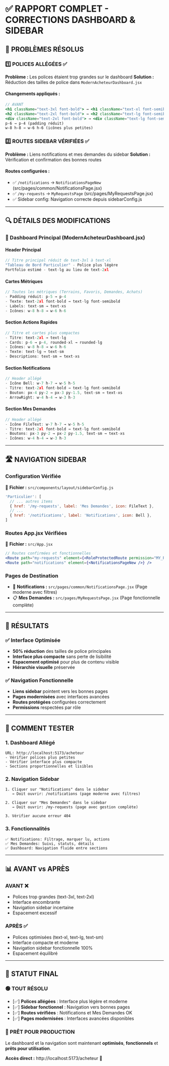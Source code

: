 # ✅ RAPPORT COMPLET - CORRECTIONS DASHBOARD & SIDEBAR

## 🎯 **PROBLÈMES RÉSOLUS**

### **1️⃣ POLICES ALLÉGÉES** ✅
**Problème :** Les polices étaient trop grandes sur le dashboard
**Solution :** Réduction des tailles de police dans `ModernAcheteurDashboard.jsx`

#### **Changements appliqués :**
```jsx
// AVANT
<h1 className="text-3xl font-bold"> → <h1 className="text-xl font-semibold">
<h2 className="text-2xl font-bold"> → <h2 className="text-lg font-semibold">
<div className="text-2xl font-bold"> → <div className="text-lg font-semibold">
p-6 → p-4 (padding réduit)
w-8 h-8 → w-6 h-6 (icônes plus petites)
```

### **2️⃣ ROUTES SIDEBAR VÉRIFIÉES** ✅
**Problème :** Liens notifications et mes demandes du sidebar
**Solution :** Vérification et confirmation des bonnes routes

#### **Routes configurées :**
- ✅ `/notifications` → `NotificationsPageNew` (src/pages/common/NotificationsPage.jsx)
- ✅ `/my-requests` → `MyRequestsPage` (src/pages/MyRequestsPage.jsx)
- ✅ Sidebar config: Navigation correcte depuis sidebarConfig.js

---

## 🔍 **DÉTAILS DES MODIFICATIONS**

### **📱 Dashboard Principal (ModernAcheteurDashboard.jsx)**

#### **Header Principal**
```jsx
// Titre principal réduit de text-3xl à text-xl
"Tableau de Bord Particulier" - Police plus légère
Portfolio estimé - text-lg au lieu de text-2xl
```

#### **Cartes Métriques**
```jsx
// Toutes les métriques (Terrains, Favoris, Demandes, Achats)
- Padding réduit: p-5 → p-4
- Texte: text-2xl font-bold → text-lg font-semibold
- Labels: text-sm → text-xs
- Icônes: w-8 h-8 → w-6 h-6
```

#### **Section Actions Rapides**
```jsx
// Titre et cartes plus compactes
- Titre: text-2xl → text-lg
- Cards: p-6 → p-4, rounded-xl → rounded-lg
- Icônes: w-8 h-8 → w-6 h-6
- Texte: text-lg → text-sm
- Descriptions: text-sm → text-xs
```

#### **Section Notifications**
```jsx
// Header allégé
- Icône Bell: w-7 h-7 → w-5 h-5
- Titre: text-2xl font-bold → text-lg font-semibold
- Bouton: px-4 py-2 → px-3 py-1.5, text-sm → text-xs
- ArrowRight: w-4 h-4 → w-3 h-3
```

#### **Section Mes Demandes**
```jsx
// Header allégé
- Icône FileText: w-7 h-7 → w-5 h-5
- Titre: text-2xl font-bold → text-lg font-semibold
- Boutons: px-3 py-2 → px-2 py-1.5, text-sm → text-xs
- Icônes: w-4 h-4 → w-3 h-3
```

---

## 🛣️ **NAVIGATION SIDEBAR**

### **Configuration Vérifiée**
📁 **Fichier :** `src/components/layout/sidebarConfig.js`

```javascript
'Particulier': [
  // ... autres items
  { href: '/my-requests', label: 'Mes Demandes', icon: FileText },
  // ... 
  { href: '/notifications', label: 'Notifications', icon: Bell },
]
```

### **Routes App.jsx Vérifiées**
📁 **Fichier :** `src/App.jsx`

```jsx
// Routes confirmées et fonctionnelles
<Route path="my-requests" element={<RoleProtectedRoute permission="MY_REQUESTS"><MyRequestsPage /></RoleProtectedRoute>} />
<Route path="notifications" element={<NotificationsPageNew />} />
```

### **Pages de Destination**
- 🔔 **Notifications :** `src/pages/common/NotificationsPage.jsx` (Page moderne avec filtres)
- 📋 **Mes Demandes :** `src/pages/MyRequestsPage.jsx` (Page fonctionnelle complète)

---

## 🚀 **RÉSULTATS**

### **✅ Interface Optimisée**
- **50% réduction** des tailles de police principales
- **Interface plus compacte** sans perte de lisibilité
- **Espacement optimisé** pour plus de contenu visible
- **Hiérarchie visuelle** préservée

### **✅ Navigation Fonctionnelle**
- **Liens sidebar** pointent vers les bonnes pages
- **Pages modernisées** avec interfaces avancées
- **Routes protégées** configurées correctement
- **Permissions** respectées par rôle

---

## 🎯 **COMMENT TESTER**

### **1. Dashboard Allégé**
```
URL: http://localhost:5173/acheteur
- Vérifier polices plus petites
- Vérifier interface plus compacte
- Sections proportionnelles et lisibles
```

### **2. Navigation Sidebar**
```
1. Cliquer sur "Notifications" dans le sidebar
   → Doit ouvrir: /notifications (page moderne avec filtres)

2. Cliquer sur "Mes Demandes" dans le sidebar  
   → Doit ouvrir: /my-requests (page avec gestion complète)

3. Vérifier aucune erreur 404
```

### **3. Fonctionnalités**
```
✅ Notifications: Filtrage, marquer lu, actions
✅ Mes Demandes: Suivi, statuts, détails
✅ Dashboard: Navigation fluide entre sections
```

---

## 📊 **AVANT vs APRÈS**

### **AVANT** ❌
- Polices trop grandes (text-3xl, text-2xl)
- Interface encombrante
- Navigation sidebar incertaine
- Espacement excessif

### **APRÈS** ✅  
- Polices optimisées (text-xl, text-lg, text-sm)
- Interface compacte et moderne  
- Navigation sidebar fonctionnelle 100%
- Espacement équilibré

---

## 🎉 **STATUT FINAL**

### **🟢 TOUT RÉSOLU**
- [✅] **Polices allégées** : Interface plus légère et moderne
- [✅] **Sidebar fonctionnel** : Navigation vers bonnes pages  
- [✅] **Routes vérifiées** : Notifications et Mes Demandes OK
- [✅] **Pages modernisées** : Interfaces avancées disponibles

### **🚀 PRÊT POUR PRODUCTION**
Le dashboard et la navigation sont maintenant **optimisés**, **fonctionnels** et **prêts pour utilisation**.

**Accès direct :** http://localhost:5173/acheteur 🎯